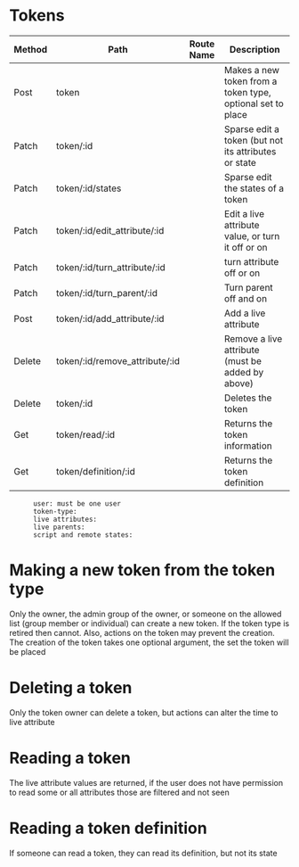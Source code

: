 # Tokens


| Method | Path                           | Route Name | Description                                                |
|--------|--------------------------------|------------|------------------------------------------------------------|
| Post   | token                          |            | Makes a new token from a token type, optional set to place |
| Patch  | token/:id                      |            | Sparse edit a token (but not its attributes or state       |
| Patch  | token/:id/states               |            | Sparse edit the states of a token                          |
| Patch  | token/:id/edit_attribute/:id   |            | Edit a live attribute value, or turn it off or on          |
| Patch  | token/:id/turn_attribute/:id   |            | turn attribute off or on                                   |
| Patch  | token/:id/turn_parent/:id      |            | Turn parent off and on                                     |
| Post   | token/:id/add_attribute/:id    |            | Add a live attribute                                       |
| Delete | token/:id/remove_attribute/:id |            | Remove a live attribute (must be added by above)           |
| Delete | token/:id                      |            | Deletes the token                                          |
| Get    | token/read/:id                 |            | Returns the token information                              |
| Get    | token/definition/:id           |            | Returns the token definition                               |


    
          user: must be one user
          token-type:
          live attributes: 
          live parents: 
          script and remote states:  


# Making a new token from the token type
Only the owner, the admin group of the owner, or someone on the allowed list (group member or individual)
can create a new token. If the token type is retired then cannot.
Also, actions on the token may prevent the creation.
The creation of the token takes one optional argument, the set the token will be placed

# Deleting a token

Only the token owner can delete a token, but actions can alter the time to live attribute

# Reading a token
 The live attribute values are returned, 
 if the user does not have permission to read some or all attributes those are filtered and not seen
 
# Reading a token definition
If someone can read a token, they can read its definition, but not its state